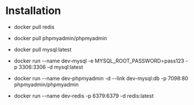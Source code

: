 # Installation

- docker pull redis

- docker pull phpmyadmin/phpmyadmin

- docker pull mysql:latest

- docker run --name dev-mysql -e MYSQL_ROOT_PASSWORD=pass123 -p 3306:3306 -d mysql:latest

- docker run --name dev-phpmyadmin -d --link dev-mysql:db -p 7098:80 phpmyadmin/phpmyadmin

- docker run --name dev-redis -p 6379:6379 -d redis:latest